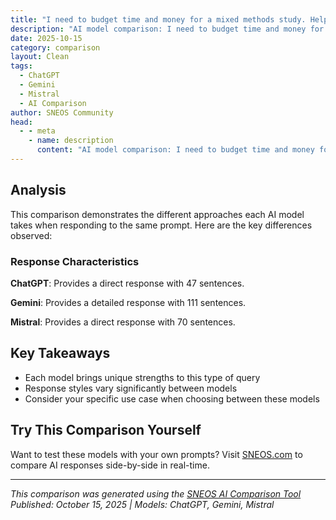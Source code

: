 ```yaml
---
title: "I need to budget time and money for a mixed methods study. Help me: 1) Estimate costs for both quantitative (surveys"
description: "AI model comparison: I need to budget time and money for a mixed methods study. Help me: 1) Estimate costs for both quant..."
date: 2025-10-15
category: comparison
layout: Clean
tags:
  - ChatGPT
  - Gemini
  - Mistral
  - AI Comparison
author: SNEOS Community
head:
  - - meta
    - name: description
      content: "AI model comparison: I need to budget time and money for a mixed methods study. Help me: 1) Estimate costs for both quantitative (surveys..."
---
```


<ChatComparison
  title="I need to budget time and money for a mixed methods study. Help me: 1) Estimate costs for both quantitative (surveys"
  prompt="I need to budget time and money for a mixed methods study. Help me: 1) Estimate costs for both quantitative (surveys"
  :responses='{"ChatGPT": "Budgeting for a mixed methods study that includes both quantitative (surveys) and qualitative components (like interviews or focus groups) requires careful consideration of several factors. Here\u2019s a breakdown of potential costs you might encounter for each component along with time estimates.\n\n### Quantitative Component: Surveys\n\n1. **Survey Development**:\n   - **Staff Time**: Depending on complexity, estimate 40-80 hours for development and testing.\n   - **Cost**: If you pay staff, consider hourly rates (e.g., $30/hour = $1,200 - $2,400).\n\n2. **Survey Software**:\n   - **Cost**: Consider tools like SurveyMonkey, Qualtrics, or Google Forms.\n   - **Range**: Free for basic, $25-$300 monthly for advanced features (annually $300 - $3,600).\n\n3. **Sampling**:\n   - **Participant Incentives**: If you incentivize participants (e.g., $5-$20 per survey), multiply this by the number of respondents.\n   - **Cost**: For 200 respondents at $10, it\u2019s $2,000.\n\n4. **Distribution**:\n   - **Email/Platform Costs**: If you use a paid email platform to distribute, consider additional costs.\n   - **Cost**: $50-$200.\n\n5. **Data Analysis**:\n   - **Statistical Software**: Software like SPSS, R, or Stata may have associated costs.\n   - **Cost**: R is free, while SPSS may cost $1,000 - $1,500 for licenses.\n   - **Staff Time for Analysis**: Estimate 40-100 hours for analysis.\n   - **Cost**: $1,200 - $3,000.\n\n### Subtotal for Quantitative Component:\n- **Development**: $1,200 - $2,400\n- **Survey Software**: $300 - $3,600\n- **Incentives**: $2,000\n- **Distribution**: $50 - $200\n- **Analysis**: $1,200 - $3,000\n\n**Total Quantitative Costs**: Approximately $4,750 - $12,400\n\n### Qualitative Component: Interviews/Focus Groups\n\n1. **Interview/Focus Group Development**:\n   - **Staff Time**: Estimate 20-40 hours for developing questions and guides.\n   - **Cost**: $600 - $1,200.\n\n2. **Participant Recruitment**:\n   - **Incentives**: Similar to quantitative, if you incentivize $10-20 per participant.\n   - **Cost**: For 20 participants at $15, it totals $300.\n\n3. **Data Collection**:\n   - **Audio/Video Recording Equipment**: If not already available, consider rental costs.\n   - **Cost**: $50-$200.\n   - **Staff Time for Conducting Interviews**: 20-40 hours of facilitation.\n   - **Cost**: $600 - $1,200.\n\n4. **Transcription Services**:\n   - **Cost**: $1-$3 per recorded minute; a 2-hour interview could cost $120 - $360.\n   - **Total for 10 interviews: $1,200 - $3,600.\n\n5. **Data Analysis**:\n   - **Staff Time for Analysis**: Estimate 40-80 hours.\n   - **Cost**: $1,200 - $2,400.\n\n### Subtotal for Qualitative Component:\n- **Development**: $600 - $1,200\n- **Recruitment Incentives**: $300\n- **Data Collection (facilitation)**: $600 - $1,200\n- **Transcription**: $1,200 - $3,600\n- **Analysis**: $1,200 - $2,400\n\n**Total Qualitative Costs**: Approximately $3,900 - $9,700\n\n### Final Total Estimate for Mixed Methods Study:\nAdding both components together gives a total budget range of approximately:\n- **Low End**: $8,650  \n- **High End**: $22,100  \n\n### Time Estimate:\n- **Quantitative**: 160 - 300 hours.\n- **Qualitative**: 90 - 220 hours.\n  \n### Consider Additional Costs:\n- **Miscellaneous**: Plan for unforeseen costs, travel, or materials related to qualitative methods.\n- **Overhead**: Depending on your institution or organization, include 10% - 25% for overhead if applicable.\n\nThis estimate gives you a broad overview. Actual costs can vary significantly based on location, the sophistication of tools used, and participant availability. Tailor these suggestions to best fit your context and study design.", "Gemini": "This is an excellent and crucial request for any mixed methods study! Budgeting time and money for the intricate dance between quantitative and qualitative data requires careful planning.\n\nBelow, I\u0027ll break down the time and cost estimates by study phase, highlighting the specific needs for surveys (quantitative), interviews (qualitative), and their integration.\n\n---\n\n## Mixed Methods Study: Time \u0026 Money Budget Estimate\n\n**Assumptions for this Estimate:**\n\n*   **Study Scope:** A moderate-sized project.\n*   **Quantitative:** Online survey, target N=500 respondents. Some open-ended questions.\n*   **Qualitative:** 25-30 semi-structured interviews.\n*   **Team:** Principal Investigator (PI), 1-2 Research Assistants (RAs).\n*   **Duration:** Approximately 9-15 months from design to final report.\n*   **Personnel Rates (example, adjust for your context):**\n    *   **PI:** $75-$120/hour (or institutional salary equivalent)\n    *   **Research Assistant (RA):** $25-$45/hour (or institutional salary equivalent)\n    *   **External Consultant/Statistician:** $100-$250/hour\n    *   **Transcription Service:** $1.50-$3.00/minute of audio\n*   **\u0022Weeks\u0022 = Full-Time Equivalent (FTE) weeks.** A PI might only dedicate 0.25 FTE (10 hours/week) while an RA is 0.5-1.0 FTE.\n\n---\n\n### Phase 1: Study Design \u0026 Planning (Mixed Methods Focus)\n\nThis phase is critical for defining the integration strategy from the outset.\n\n*   **Activities:**\n    *   Literature Review \u0026 Theoretical Framework\n    *   Research Questions (Quant, Qual, and Mixed Methods RQs)\n    *   Methodology Design (Specific sequence/integration strategy \u2013 e.g., exploratory sequential, convergent parallel)\n    *   Sampling Strategy (Quant power analysis, Qual purposive sampling)\n    *   Ethics Application (IRB/Ethics Board)\n    *   Project Management Plan\n*   **Time Estimate:**\n    *   **PI:** 4-8 weeks (part-time)\n    *   **RA:** 2-4 weeks (part-time for literature, logistics)\n*   **Cost Estimate:**\n    *   **Personnel (PI/RA salary):** $15,000 - $40,000 (depending on FTE % and duration)\n    *   **Software (Reference Manager):** $0 - $150 (e.g., Zotero free, EndNote paid)\n    *   **Books/Articles:** $100 - $500\n    *   **Total for Phase 1:** **$15,100 - $40,650**\n\n---\n\n### Phase 2: Instrument Development \u0026 Pilot Testing\n\nTailored for both survey and interview protocols, ensuring they align with mixed methods goals.\n\n#### 2a: Quantitative (Survey) Development\n\n*   **Activities:**\n    *   Questionnaire Design (Likert scales, demographics, open-ended)\n    *   Online Survey Platform Setup (Qualtrics, SurveyMonkey, etc.)\n    *   Pilot Testing (cognitive interviews, small-scale deployment)\n    *   Refinement based on pilot feedback\n*   **Time Estimate:**\n    *   **PI:** 2-4 weeks (part-time)\n    *   **RA:** 3-6 weeks (part-time for setup, piloting logistics)\n*   **Cost Estimate:**\n    *   **Personnel (PI/RA salary):** $8,000 - $20,000\n    *   **Survey Platform:** $0 - $1,000 (many universities have free access; paid tiers offer more features)\n    *   **Pilot Test Participants (incentives):** $100 - $300 (e.g., 10-20 participants @ $10-$15 each)\n    *   **Total for 2a:** **$8,100 - $21,300**\n\n#### 2b: Qualitative (Interview) Protocol Development\n\n*   **Activities:**\n    *   Interview Guide Design (main questions, probes)\n    *   Pilot Interviews (with 2-3 representatives)\n    *   Refinement based on pilot feedback\n*   **Time Estimate:**\n    *   **PI:** 1-2 weeks (part-time)\n    *   **RA:** 1-2 weeks (part-time for logistics, note-taking during pilots)\n*   **Cost Estimate:**\n    *   **Personnel (PI/RA salary):** $3,000 - $8,000\n    *   **Pilot Interview Participants (incentives):** $50 - $150 (e.g., 2-3 participants @ $25-$50 each)\n    *   **Recording Equipment (if not already owned):** $0 - $200 (smartphone or basic digital recorder)\n    *   **Total for 2b:** **$3,050 - $8,350**\n\n---\n\n### Phase 3: Data Collection\n\nThis is often the most time and resource-intensive phase.\n\n#### 3a: Quantitative (Survey) Data Collection\n\n*   **Activities:**\n    *   Recruitment (email lists, social media ads, professional panels)\n    *   Survey Administration \u0026 Monitoring\n    *   Data Cleaning \u0026 Initial Preparation\n*   **Time Estimate:**\n    *   **PI:** 1-2 weeks (part-time for oversight)\n    *   **RA:** 4-8 weeks (part-time/full-time for recruitment, monitoring)\n*   **Cost Estimate:**\n    *   **Personnel (PI/RA salary):** $10,000 - $30,000\n    *   **Participant Incentives (N=500):** $2,500 - $10,000 (e.g., $5-$20 per participant gift card)\n    *   **Online Panel Service:** $5,000 - $15,000 (if using external panel for recruitment)\n    *   **Advertising/Promotion:** $500 - $2,000 (if paid social media ads, etc.)\n    *   **Total for 3a:** **$18,000 - $57,000**\n\n#### 3b: Qualitative (Interview) Data Collection\n\n*   **Activities:**\n    *   Recruitment (contacting, screening, scheduling)\n    *   Conducting Interviews (in-person, virtual)\n    *   Interview Logistics (travel, venue if applicable)\n*   **Time Estimate:**\n    *   **PI:** 4-8 weeks (part-time/full-time, depending on who conducts interviews)\n    *   **RA:** 4-8 weeks (part-time/full-time for scheduling, conducting some interviews, notes)\n    *   (Estimate: ~1.5-2 hours per interview to conduct, plus travel, scheduling, prep/debrief)\n*   **Cost Estimate:**\n    *   **Personnel (PI/RA salary):** $12,000 - $40,000\n    *   **Participant Incentives (N=30):** $750 - $1,500 (e.g., $25-$50 per participant)\n    *   **Travel (if in-person):** $500 - $3,000 (mileage, parking, public transport, or very limited flights)\n    *   **Virtual Meeting Platform (if not free):** $0 - $100/month\n    *   **Total for 3b:** **$13,250 - $44,600**\n\n---\n\n### Phase 4: Data Preparation \u0026 Analysis\n\nThis phase involves specific skills for each data type and then the crucial integration.\n\n#### 4a: Quantitative Data Preparation \u0026 Analysis\n\n*   **Activities:**\n    *   Data Cleaning \u0026 Validation (missing data, outliers)\n    *   Statistical Analysis (descriptive, inferential tests)\n    *   Visualization \u0026 Interpretation of Quant Results\n*   **Time Estimate:**\n    *   **PI:** 3-6 weeks (part-time for oversight, interpretation)\n    *   **RA:** 4-8 weeks (part-time/full-time for cleaning, running analyses)\n    *   **Statistician Consultant:** 1-2 weeks (part-time, if external help needed)\n*   **Cost Estimate:**\n    *   **Personnel (PI/RA salary):** $15,000 - $40,000\n    *   **Statistical Software:** $0 - $1,000 (R is free, SPSS/Stata annual licenses vary)\n    *   **Statistician Consultation:** $1,000 - $5,000 (e.g., 10-25 hours @ $100-$200/hr)\n    *   **Total for 4a:** **$16,000 - $46,000**\n\n#### 4b: Qualitative Data Preparation \u0026 Analysis\n\n*   **Activities:**\n    *   Transcription of Interviews (external service or RA time)\n    *   Data Familiarization (reading transcripts)\n    *   Coding (thematic analysis, grounded theory, etc.)\n    *   Developing Themes \u0026 Categories\n    *   Verification (e.g., inter-coder reliability checks if applicable)\n    *   Interpretation of Qual Results\n*   **Time Estimate:**\n    *   **PI:** 4-8 weeks (part-time/full-time for coding, analysis, interpretation)\n    *   **RA:** 8-12 weeks (part-time/full-time for transcription, data prep, initial coding)\n    *   (Transcription: 1 hour audio = 4-6 hours manual transcription time for RA, or 1 hour audio = $60-$180 for service)\n*   **Cost Estimate:**\n    *   **Personnel (PI/RA salary):** $25,000 - $60,000\n    *   **Transcription Service (30 interviews, avg. 60 min each = 1800 min):** $2,700 - $5,400 (if external)\n    *   **Qualitative Data Analysis Software:** $0 - $1,500 (NVivo, ATLAS.ti, Dedoose - many universities have licenses)\n    *   **Total for 4b:** **$27,700 - $66,900**\n\n#### 4c: Mixed Methods Integration \u0026 Interpretation\n\nThis is where the \u0022mixed\u0022 truly happens \u2013 the comparison, connecting, and integration of the two data sets.\n\n*   **Activities:**\n    *   Comparing Quant \u0026 Qual Findings (convergence, divergence, elaboration)\n    *   Developing Integrated Narrative/Findings\n    *   Creating Mixed Methods Visualizations (e.g., joint displays)\n    *   Refining Interpretation based on integration\n*   **Time Estimate:**\n    *   **PI:** 3-6 weeks (intensive, often collaborative)\n    *   **RA:** 2-4 weeks (assisting with joint displays, specific comparisons)\n*   **Cost Estimate:**\n    *   **Personnel (PI/RA salary):** $10,000 - $25,000\n    *   **Workshops/Meeting Space (if co-located):** $0 - $500\n    *   **Total for 4c:** **$10,000 - $25,500**\n\n---\n\n### Phase 5: Reporting \u0026 Dissemination\n\n*   **Activities:**\n    *   Writing the Full Report/Manuscript\n    *   Creating Presentations/Briefs\n    *   Submission to Journals/Conferences\n    *   Addressing Reviewer Feedback\n*   **Time Estimate:**\n    *   **PI:** 6-12 weeks (part-time/full-time writing)\n    *   **RA:** 2-4 weeks (assisting with references, formatting, tables/figures)\n*   **Cost Estimate:**\n    *   **Personnel (PI/RA salary):** $20,000 - $50,000\n    *   **Journal Publication Fees:** $0 - $3,000 (Open Access fees can be significant)\n    *   **Conference Travel \u0026 Registration:** $1,000 - $5,000 (per conference, 1-2 anticipated)\n    *   **Professional Editor (optional):** $500 - $2,000\n    *   **Total for 5:** **$21,500 - $60,000**\n\n---\n\n### Phase 6: Project Management \u0026 Contingency (Throughout Study)\n\n*   **Activities:** Overall project oversight, administrative tasks, team meetings, budget tracking, course corrections.\n*   **Time Estimate:**\n    *   **PI:** 10-20% of total project time\n    *   **RA:** 5-10% of total project time\n*   **Cost Estimate:**\n    *   **Personnel (built into above phases, but consider a dedicated admin if a large project):** Included in phase totals.\n    *   **General Office Supplies:** $200 - $500\n    *   **Contingency (ALWAYS include!):** **10-20% of total direct costs**\n\n---\n\n### Summary of Estimated Time \u0026 Costs\n\n| Phase                                   | Total Time Estimate (FTE Weeks) | Low Cost Estimate | High Cost Estimate |\n| :-------------------------------------- | :------------------------------ | :---------------- | :----------------- |\n| 1. Study Design \u0026 Planning              | PI: 4-8, RA: 2-4                | $15,100           | $40,650            |\n| 2a. Quant Survey Dev \u0026 Pilot            | PI: 2-4, RA: 3-6                | $8,100            | $21,300            |\n| 2b. Qual Interview Dev \u0026 Pilot          | PI: 1-2, RA: 1-2                | $3,050            | $8,350             |\n| 3a. Quant Data Collection               | PI: 1-2, RA: 4-8                | $18,000           | $57,000            |\n| 3b. Qual Data Collection                | PI: 4-8, RA: 4-8                | $13,250           | $44,600            |\n| 4a. Quant Analysis                      | PI: 3-6, RA: 4-8, Cons: 1-2     | $16,000           | $46,000            |\n| 4b. Qual Analysis                       | PI: 4-8, RA: 8-12               | $27,700           | $66,900            |\n| 4c. Mixed Methods Integration           | PI: 3-6, RA: 2-4                | $10,000           | $25,500            |\n| 5. Reporting \u0026 Dissemination            | PI: 6-12, RA: 2-4               | $21,500           | $60,000            |\n| **Subtotal Direct Costs**               | **~40-80 FTE Weeks (PI\u002BRA\u002BCons)** | **$132,700**      | **$370,300**       |\n| **6. Contingency (10-20% of Subtotal)** | N/A                             | $13,270           | $74,060            |\n| **Grand Total Estimated Cost**          | **~9-15 Months Project Time**   | **$145,970**      | **$444,360**       |\n\n**Note on \u0022FTE Weeks\u0022:** This is the equivalent of how many full-time (40 hour) weeks of work are needed. A project might span 15 months, but the *actual person-hours* needed are summarized by FTE weeks.\n\n---\n\n### Key Variables Influencing Your Estimates\n\n1.  **Sample Sizes:** Larger N for surveys, more interviews will drastically increase time and cost.\n2.  **Participant Characteristics:** Hard-to-reach populations require more effort/incentives.\n3.  **Data Collection Mode:**\n    *   **Surveys:** Online is cheapest, paper mail is expensive (printing, postage, data entry).\n    *   **Interviews:** Virtual is cheaper, in-person increases travel costs and time.\n4.  **Team Expertise:** If you have internal expertise (statistician, qualitative analyst), you save on external consultation. Less experienced RAs require more PI oversight.\n5.  **Software Licenses:** Free (R, Jamovi, Zotero) vs. Paid (SPSS, NVivo, EndNote).\n6.  **Transcription Strategy:** Manual (RA time) vs. Service (direct cost).\n7.  **Institutional Overhead/Indirect Costs:** Universities often charge 30-70% on top of direct costs for facilities, administration, etc. *This is NOT included in the above estimate.*\n8.  **Dissemination Goals:** Few journal articles vs. many conference presentations, policy briefs, etc.\n9.  **Complexity of Integration:** Highly complex integration strategies (e.g., multi-stage sequential with specific mixing designs) require more dedicated time.\n\n---\n\n### Pro Tips for Budgeting Mixed Methods Studies:\n\n1.  **Start with the Integration:** How will your quant and qual data *inform each other*? This will dictate instrument design, sampling, and analysis approaches, directly impacting time/cost.\n2.  **Phased Approach:** Break down the study into clear phases. This helps with managing the budget and re-evaluating estimates as you progress.\n3.  **Pilot Test Everything:** Surveys, interview protocols, recruitment materials, even analysis approaches on small data subsets. This saves significant time and money later.\n4.  **Leverage Existing Resources:** Use university licenses for software, existing contact lists for recruitment, or internal statistical support.\n5.  **Detailed Work Plan:** Create a Gantt chart or detailed timeline. Assign specific tasks and estimated hours/days to each team member.\n6.  **Overestimate, Don\u0027t Underestimate:** Research always takes longer and costs more than you think. Build in that contingency!\n7.  **Justify Every Item:** For grant applications, clearly justify why each cost and time allocation is necessary.\n8.  **Consider Free Tools:** For analysis (R, Jamovi for quant; QDA Miner Lite for qual), project management (Trello, Asana), and referencing (Zotero).\n9.  **Communicate Regularly:** Ensure all team members understand the budget and timeline constraints.\n\nThis detailed breakdown should give you a robust starting point for budgeting your mixed methods study. Good luck!", "Mistral": "To budget time and money for a mixed methods study involving both quantitative (surveys) and qualitative components, you need to consider various factors. Here\u2019s a step-by-step guide to help you estimate costs and allocate time effectively:\n\n### 1. Quantitative Component (Surveys)\n\n#### Costs:\n1. **Survey Design and Development:**\n   - **Software:** Costs for survey design software (e.g., SurveyMonkey, Qualtrics).\n   - **Consultation:** Fees for consultants or experts to help design the survey.\n   - **Pilot Testing:** Costs for pilot testing the survey with a small group.\n\n2. **Data Collection:**\n   - **Incentives:** Costs for participant incentives (e.g., gift cards, cash).\n   - **Advertising:** Costs for advertising the survey (e.g., social media ads, flyers).\n   - **Platform Fees:** Costs for using online survey platforms.\n\n3. **Data Analysis:**\n   - **Software:** Costs for statistical analysis software (e.g., SPSS, R).\n   - **Consultation:** Fees for statisticians or data analysts.\n\n4. **Miscellaneous:**\n   - **Printing:** Costs for printing surveys if paper-based.\n   - **Postage:** Costs for mailing surveys if paper-based.\n\n#### Time:\n1. **Survey Design and Development:**\n   - **Initial Design:** 2-4 weeks.\n   - **Pilot Testing:** 1-2 weeks.\n   - **Revisions:** 1-2 weeks.\n\n2. **Data Collection:**\n   - **Recruitment:** 2-4 weeks.\n   - **Survey Administration:** 2-4 weeks.\n   - **Follow-Up:** 1-2 weeks.\n\n3. **Data Analysis:**\n   - **Data Cleaning:** 1-2 weeks.\n   - **Statistical Analysis:** 2-4 weeks.\n   - **Reporting:** 1-2 weeks.\n\n### 2. Qualitative Component\n\n#### Costs:\n1. **Interview/Focus Group Design:**\n   - **Software:** Costs for qualitative analysis software (e.g., NVivo, ATLAS.ti).\n   - **Consultation:** Fees for consultants or experts to help design the interview/focus group questions.\n\n2. **Data Collection:**\n   - **Incentives:** Costs for participant incentives.\n   - **Transcription:** Costs for transcription services.\n   - **Travel:** Costs for travel to interview locations.\n\n3. **Data Analysis:**\n   - **Software:** Costs for qualitative analysis software.\n   - **Consultation:** Fees for qualitative analysts.\n\n4. **Miscellaneous:**\n   - **Recording Equipment:** Costs for audio/video recording equipment.\n   - **Printing:** Costs for printing interview/focus group guides.\n\n#### Time:\n1. **Interview/Focus Group Design:**\n   - **Initial Design:** 2-4 weeks.\n   - **Pilot Testing:** 1-2 weeks.\n   - **Revisions:** 1-2 weeks.\n\n2. **Data Collection:**\n   - **Recruitment:** 2-4 weeks.\n   - **Interview/Focus Group Administration:** 2-4 weeks.\n   - **Transcription:** 1-2 weeks.\n\n3. **Data Analysis:**\n   - **Data Coding:** 2-4 weeks.\n   - **Thematic Analysis:** 2-4 weeks.\n   - **Reporting:** 1-2 weeks.\n\n### Overall Budget and Timeline\n\n#### Costs:\n- **Survey Design and Development:** $500-$2,000\n- **Data Collection (Surveys):** $1,000-$5,000\n- **Data Analysis (Surveys):** $500-$2,000\n- **Interview/Focus Group Design:** $500-$2,000\n- **Data Collection (Qualitative):** $1,000-$5,000\n- **Data Analysis (Qualitative):** $500-$2,000\n- **Miscellaneous:** $500-$2,000\n\n**Total Estimated Costs:** $4,000-$18,000\n\n#### Time:\n- **Survey Design and Development:** 5-8 weeks\n- **Data Collection (Surveys):** 5-10 weeks\n- **Data Analysis (Surveys):** 4-8 weeks\n- **Interview/Focus Group Design:** 5-8 weeks\n- **Data Collection (Qualitative):** 5-10 weeks\n- **Data Analysis (Qualitative):** 5-10 weeks\n\n**Total Estimated Time:** 24-44 weeks (approximately 6-11 months)\n\n### Tips:\n- **Buffer Time:** Always include buffer time for unexpected delays.\n- **Contingency Funds:** Allocate a contingency budget (10-15% of total costs) for unforeseen expenses.\n- **Ethics Approval:** Factor in time for ethics approval, which can take several weeks.\n- **Reporting:** Allocate time for writing and reviewing the final report.\n\nBy carefully planning and budgeting for each component, you can ensure a smooth and successful mixed methods study."}' published-date="{DateTime.UtcNow:HH:mm}"
/>

## Analysis

This comparison demonstrates the different approaches each AI model takes when responding to the same prompt. Here are the key differences observed:

### Response Characteristics

**ChatGPT**: Provides a direct response with 47 sentences. 

**Gemini**: Provides a detailed response with 111 sentences. 

**Mistral**: Provides a direct response with 70 sentences. 

## Key Takeaways

- Each model brings unique strengths to this type of query
- Response styles vary significantly between models
- Consider your specific use case when choosing between these models

## Try This Comparison Yourself

Want to test these models with your own prompts? Visit [SNEOS.com](https://sneos.com) to compare AI responses side-by-side in real-time.

---

*This comparison was generated using the [SNEOS AI Comparison Tool](https://sneos.com)*
*Published: October 15, 2025 | Models: ChatGPT, Gemini, Mistral*
